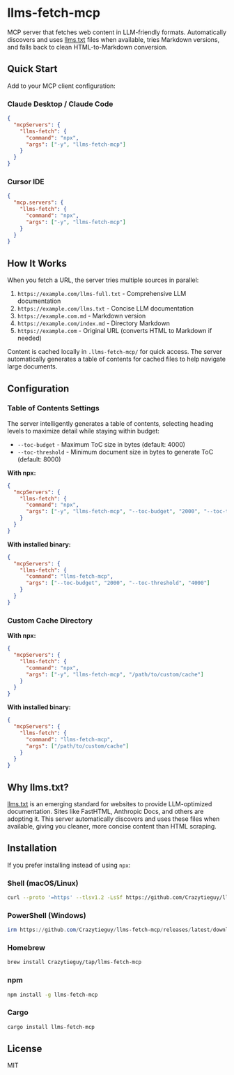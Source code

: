 # llms-fetch-mcp

MCP server that fetches web content in LLM-friendly formats. Automatically discovers and uses [llms.txt](https://llmstxt.org/) files when available, tries Markdown versions, and falls back to clean HTML-to-Markdown conversion.

## Quick Start

Add to your MCP client configuration:

### Claude Desktop / Claude Code

```json
{
  "mcpServers": {
    "llms-fetch": {
      "command": "npx",
      "args": ["-y", "llms-fetch-mcp"]
    }
  }
}
```

### Cursor IDE

```json
{
  "mcp.servers": {
    "llms-fetch": {
      "command": "npx",
      "args": ["-y", "llms-fetch-mcp"]
    }
  }
}
```

## How It Works

When you fetch a URL, the server tries multiple sources in parallel:

1. `https://example.com/llms-full.txt` - Comprehensive LLM documentation
2. `https://example.com/llms.txt` - Concise LLM documentation
3. `https://example.com.md` - Markdown version
4. `https://example.com/index.md` - Directory Markdown
5. `https://example.com` - Original URL (converts HTML to Markdown if needed)

Content is cached locally in `.llms-fetch-mcp/` for quick access. The server automatically generates a table of contents for cached files to help navigate large documents.

## Configuration

### Table of Contents Settings

The server intelligently generates a table of contents, selecting heading levels to maximize detail while staying within budget:

- `--toc-budget` - Maximum ToC size in bytes (default: 4000)
- `--toc-threshold` - Minimum document size in bytes to generate ToC (default: 8000)

**With npx:**
```json
{
  "mcpServers": {
    "llms-fetch": {
      "command": "npx",
      "args": ["-y", "llms-fetch-mcp", "--toc-budget", "2000", "--toc-threshold", "4000"]
    }
  }
}
```

**With installed binary:**
```json
{
  "mcpServers": {
    "llms-fetch": {
      "command": "llms-fetch-mcp",
      "args": ["--toc-budget", "2000", "--toc-threshold", "4000"]
    }
  }
}
```

### Custom Cache Directory

**With npx:**
```json
{
  "mcpServers": {
    "llms-fetch": {
      "command": "npx",
      "args": ["-y", "llms-fetch-mcp", "/path/to/custom/cache"]
    }
  }
}
```

**With installed binary:**
```json
{
  "mcpServers": {
    "llms-fetch": {
      "command": "llms-fetch-mcp",
      "args": ["/path/to/custom/cache"]
    }
  }
}
```

## Why llms.txt?

[llms.txt](https://llmstxt.org/) is an emerging standard for websites to provide LLM-optimized documentation. Sites like FastHTML, Anthropic Docs, and others are adopting it. This server automatically discovers and uses these files when available, giving you cleaner, more concise content than HTML scraping.

## Installation

If you prefer installing instead of using `npx`:

### Shell (macOS/Linux)
```bash
curl --proto '=https' --tlsv1.2 -LsSf https://github.com/Crazytieguy/llms-fetch-mcp/releases/latest/download/llms-fetch-mcp-installer.sh | sh
```

### PowerShell (Windows)
```powershell
irm https://github.com/Crazytieguy/llms-fetch-mcp/releases/latest/download/llms-fetch-mcp-installer.ps1 | iex
```

### Homebrew
```bash
brew install Crazytieguy/tap/llms-fetch-mcp
```

### npm
```bash
npm install -g llms-fetch-mcp
```

### Cargo
```bash
cargo install llms-fetch-mcp
```

## License

MIT
